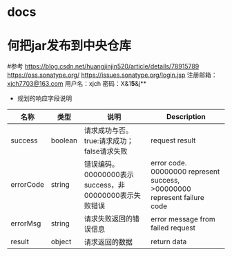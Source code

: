 # docs

# 何把jar发布到中央仓库 
#参考 
https://blog.csdn.net/huangjinjin520/article/details/78915789
https://oss.sonatype.org/
https://issues.sonatype.org/login.jsp
注册邮箱：xjch7703@163.com
用户名：xjch
密码：X&1**5**&j**

*  规划的响应字段说明

| 名称  | 类型  | 说明 |Description|
|---|---|---|---|
| success | boolean | 请求成功与否。true:请求成功；false请求失败 |request result|
| errorCode | string | 错误编码。 00000000表示success，非00000000表示失败错误 |error code. 00000000 represent success, >00000000 represent failure code |
| errorMsg | string | 请求失败返回的错误信息 |error message from failed request|
| result | object| 请求返回的数据 |return data|
